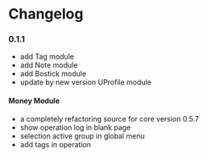 # Changelog

### 0.1.1

- add Tag module
- add Note module
- add Bostick module
- update by new version UProfile module

#### Money Module

- a completely refactoring source for core version 0.5.7
- show operation log in blank page
- selection active group in global menu
- add tags in operation

